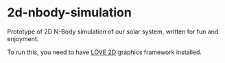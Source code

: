# 2d-nbody-simulation
Prototype of 2D N-Body simulation of our solar system, written for fun and enjoyment. 

To run this, you need to have [LÖVE 2D](https://love2d.org/) graphics framework installed.
